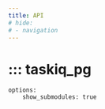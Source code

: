```yaml
---
title: API
# hide:
# - navigation
---
```


# ::: taskiq_pg
    options:
        show_submodules: true
